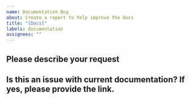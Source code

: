 ```yaml
---
name: Documentation Bug
about: Create a report to help improve the docs
title: "[Docs]"
labels: documentation
assignees: ""
---
```


## Please describe your request

## Is this an issue with current documentation? If yes, please provide the link.
